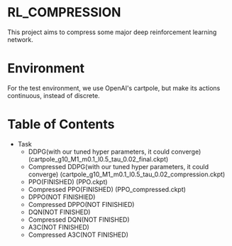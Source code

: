 # RL_COMPRESSION
This project aims to compress some major deep reinforcement learning network.
# Environment
For the test environment, we use OpenAI's cartpole, but make its actions continuous, instead of discrete.
# Table of Contents

* Task
  * DDPG(with our tuned hyper parameters, it could converge)
  (cartpole_g10_M1_m0.1_l0.5_tau_0.02_final.ckpt)
  * Compressed DDPG(with our tuned hyper parameters, it could converge)
  (cartpole_g10_M1_m0.1_l0.5_tau_0.02_compression.ckpt)
  * PPO(FINISHED)
  (PPO.ckpt)
  * Compressed PPO(FINISHED)
  (PPO_compressed.ckpt)
  * DPPO(NOT FINISHIED)
  * Compressed DPPO(NOT FINISHIED)
  * DQN(NOT FINISHED)
  * Compressed DQN(NOT FINISHED)
  * A3C(NOT FINISHED)
  * Compressed A3C(NOT FINISHED)
